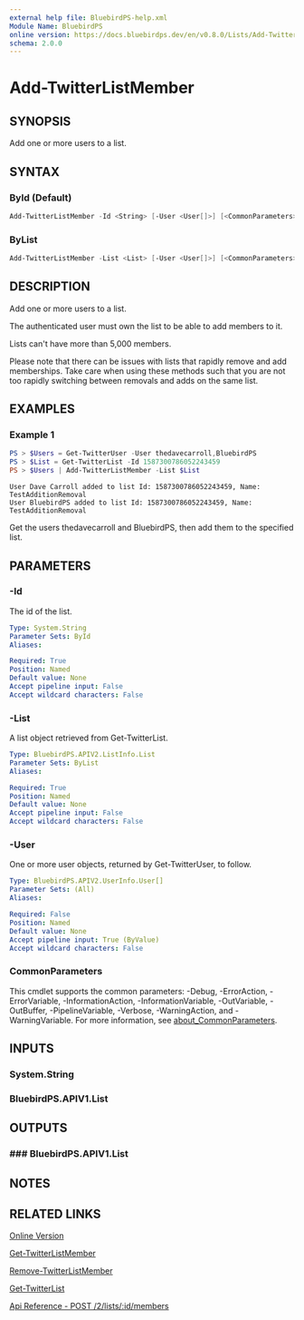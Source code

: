 ```yaml
---
external help file: BluebirdPS-help.xml
Module Name: BluebirdPS
online version: https://docs.bluebirdps.dev/en/v0.8.0/Lists/Add-TwitterListMember
schema: 2.0.0
---
```


# Add-TwitterListMember

## SYNOPSIS

Add one or more users to a list.

## SYNTAX

### ById (Default)

```powershell
Add-TwitterListMember -Id <String> [-User <User[]>] [<CommonParameters>]
```

### ByList

```powershell
Add-TwitterListMember -List <List> [-User <User[]>] [<CommonParameters>]
```

## DESCRIPTION

Add one or more users to a list.

The authenticated user must own the list to be able to add members to it.

Lists can't have more than 5,000 members.

Please note that there can be issues with lists that rapidly remove and add memberships.
Take care when using these methods such that you are not too rapidly switching between removals and adds on the same list.

## EXAMPLES

### Example 1

```powershell
PS > $Users = Get-TwitterUser -User thedavecarroll,BluebirdPS
PS > $List = Get-TwitterList -Id 1587300786052243459
PS > $Users | Add-TwitterListMember -List $List
```

```text
User Dave Carroll added to list Id: 1587300786052243459, Name: TestAdditionRemoval
User BluebirdPS added to list Id: 1587300786052243459, Name: TestAdditionRemoval
```

Get the users thedavecarroll and BluebirdPS, then add them to the specified list.

## PARAMETERS

### -Id

The id of the list.

```yaml
Type: System.String
Parameter Sets: ById
Aliases:

Required: True
Position: Named
Default value: None
Accept pipeline input: False
Accept wildcard characters: False
```

### -List

A list object retrieved from Get-TwitterList.

```yaml
Type: BluebirdPS.APIV2.ListInfo.List
Parameter Sets: ByList
Aliases:

Required: True
Position: Named
Default value: None
Accept pipeline input: False
Accept wildcard characters: False
```

### -User

One or more user objects, returned by Get-TwitterUser, to follow.

```yaml
Type: BluebirdPS.APIV2.UserInfo.User[]
Parameter Sets: (All)
Aliases:

Required: False
Position: Named
Default value: None
Accept pipeline input: True (ByValue)
Accept wildcard characters: False
```

### CommonParameters

This cmdlet supports the common parameters: -Debug, -ErrorAction, -ErrorVariable, -InformationAction, -InformationVariable, -OutVariable, -OutBuffer, -PipelineVariable, -Verbose, -WarningAction, and -WarningVariable. For more information, see [about_CommonParameters](http://go.microsoft.com/fwlink/?LinkID=113216).

## INPUTS

### System.String

### BluebirdPS.APIV1.List

## OUTPUTS

### ### BluebirdPS.APIV1.List

## NOTES

## RELATED LINKS

[Online Version](https://docs.bluebirdps.dev/en/v0.8.0/Lists/Add-TwitterListMember)

[Get-TwitterListMember](https://docs.bluebirdps.dev/en/v0.8.0/Lists/Get-TwitterListMember)

[Remove-TwitterListMember](https://docs.bluebirdps.dev/en/v0.8.0/Lists/Remove-TwitterListMember)

[Get-TwitterList](https://docs.bluebirdps.dev/en/v0.8.0/Lists/Get-TwitterList)

[Api Reference - POST /2/lists/:id/members](https://developer.twitter.com/en/docs/twitter-api/lists/list-members/api-reference/post-lists-id-members)
